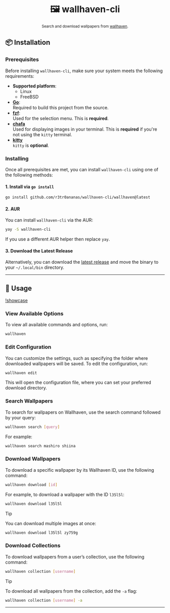 <div align="center">

# 🖼️ wallhaven-cli

<sub>Search and download wallpapers from [wallhaven](https://wallhaven.cc).</sub>

</div>

## 📦 Installation

### Prerequisites

Before installing `wallhaven-cli`, make sure your system meets the following requirements:

- **Supported platform**:  
  - Linux
  - FreeBSD
- **[Go](https://go.dev/)**:  
  Required to build this project from the source.
- **[fzf](https://github.com/junegunn/fzf?tab=readme-ov-file#installation)**:  
  Used for the selection menu. This is **required**.
- **[chafa](https://hpjansson.org/chafa/)**  
  Used for displaying images in your terminal. This is **required** if you're not using the `kitty` terminal.
- **[kitty](https://github.com/kovidgoyal/kitty)**  
  `kitty` is **optional**.
### Installing

Once all prerequisites are met, you can install `wallhaven-cli` using one of the following methods:

#### 1. Install via `go install`

```bash
go install github.com/r3tr0ananas/wallhaven-cli/wallhaven@latest
```

#### 2. AUR

You can install `wallhaven-cli` via the AUR:
```bash
yay -S wallhaven-cli
```

If you use a different AUR helper then replace `yay`.

#### 3. Download the Latest Release

Alternatively, you can download the [latest release](https://github.com/r3tr0ananas/wallhaven-cli/releases/latest) and move the binary to your `~/.local/bin` directory.

---

## 🚀 Usage

[!showcase](https://github.com/user-attachments/assets/00269470-a863-4ab4-b0a6-2f75a6e7206c)

### View Available Options

To view all available commands and options, run:

```bash
wallhaven
```

### Edit Configuration

You can customize the settings, such as specifying the folder where downloaded wallpapers will be saved. To edit the configuration, run:

```bash
wallhaven edit
```

This will open the configuration file, where you can set your preferred download directory.

### Search Wallpapers

To search for wallpapers on Wallhaven, use the search command followed by your query:

```bash
wallhaven search [query]
```

For example:

```bash
wallhaven search mashiro shiina
```

### Download Wallpapers

To download a specific wallpaper by its Wallhaven ID, use the following command:

```bash
wallhaven download [id]
```

For example, to download a wallpaper with the ID `l35l5l`:

```bash
wallhaven download l35l5l
```

> [!Tip]
> You can download multiple images at once:
> 
> ```bash
> wallhaven download l35l5l zy759g
> ```
### Download Collections

To download wallpapers from a user’s collection, use the following command:

```bash
wallhaven collection [username]
```

> [!Tip]
> To download all wallpapers from the collection, add the `-a` flag:
> 
> ```bash
> wallhaven collection [username] -a
> ```

---
